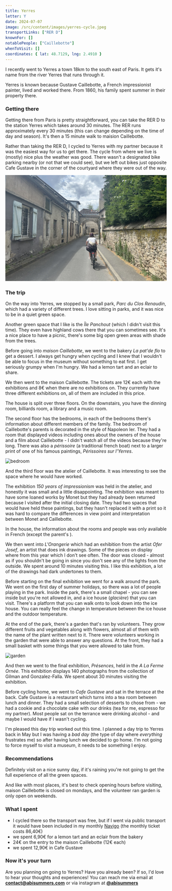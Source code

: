 ```yaml
---
title: Yerres
letter: Y
date: 2024-07-07
image: /src/content/images/yerres-cycle.jpeg
transportLinks: ["RER D"]
knownFor: []
notablePeople: ["Caillebotte"]
whenToVisit: []
coordinates: { lat: 48.7129, lng: 2.4910 }
---
```


I recently went to Yerres a town 18km to the south east of Paris. It gets it's name from the river Yerres that runs through it.

Yerres is known because Gustave Caillebotte, a French impressionist painter, lived and worked there. From 1860, his family spent summer in their property there.

### Getting there

Getting there from Paris is pretty straightforward, you can take the RER D to the station Yerres which takes around 30 minutes. The RER runs approximately every 30 minutes (this can change depending on the time of day and season). It's then a 15 minute walk to maision Caillebotte.

Rather than taking the RER D, I cycled to Yerres with my partner because it was the easiest way for us to get there. The cycle from where we live is (mostly) nice plus the weather was good. There wasn't a designated bike parking nearby (or not that we could see), but we left out bikes just opposite Cafe Gustave in the corner of the courtyard where they were out of the way.

![cycling into Yerres](../images/yerres-cycle.jpeg)

### The trip

On the way into Yerres, we stopped by a small park, _Parc du Clos Renaudin_, which had a variety of different trees. I love sitting in parks, and it was nice to be in a quiet green space.

Another green space that I like is the _Île Panchout_ (which I didn't visit this time). They even have highland cows there that you can sometimes see. It's a nice place to have a picnic, there's some big open green areas with shade from the trees.

Before going into _maison Caillebotte_, we went to the bakery _La pat'de flo_ to get a dessert. I always get hungry when cycling and I knew that I wouldn't be able to focus in the museum without something to eat first. I get seriously grumpy when I'm hungry. We had a lemon tart and an eclair to share.

We then went to the maison Caillebotte. The tickets are 12€ each with the exhibitions and 8€ when there are no exhibitions on. They currently have three different exhibitions on, all of them are included in this price.

The house is split over three floors. On the downstairs, you have the dinning room, billiards room, a library and a music room.

The second floor has the bedrooms, in each of the bedrooms there's information about different members of the family. The bedroom of Caillebotte's parents is decorated in the style of Napoleon Ier. They had a room that displayed videos including ones about the owners of the house and a film about Caillebotte - I didn't watch all of the videos because they're long. There was also a _périssoire_ (a traditional french boat) next to a larger print of one of his famous paintings, _Périssoires sur l'Yerres_.

![bedroom](../images/yerres-bedroom.jpeg)

And the third floor was the atelier of Caillebotte. It was interesting to see the space where he would have worked.

The exhibition _150 years of impressionism_ was held in the atelier, and honestly it was small and a little disappointing. The exhibition was meant to have some loaned works by Monet but they had already been returned because I visited after the initial closing date. They had two spaces that would have held these paintings, but they hasn't replaced it with a print so it was hard to compare the differences in view point and interpretation between Monet and Caillebotte.

In the house, the information about the rooms and people was only available in French (except the parent's ).

We then went into _L'Orangerie_ which had an exhibition from the artist _Ofer Josef_, an artist that does ink drawings. Some of the pieces on display where from this year which I don't see often. The door was closed - almost as if you shouldn't be going in since you don't see any of the lights from the outside. We spent around 10 minutes visiting this. I like this exhibition, a lot of the drawings had dark undertones to them.

Before starting on the final exhibition we went for a walk around the park. We went on the first day of summer holidays, so there was a lot of people playing in the park. Inside the park, there's a small chapel - you can see inside but you're not allowed in, and a ice house (_glacière_) that you can visit. There's a platform that you can walk onto to look down into the ice house. You can really feel the change in temperature between the ice house and the outdoor temperature.

At the end of the park, there's a garden that's ran by volunteers. They grow different fruits and vegetables along with flowers, almost all of them with the name of the plant written next to it. There were volunteers working in the garden that were able to answer any questions. At the front, they had a small basket with some things that you were allowed to take from.

![garden](../images/yerres-garden.jpeg)

And then we went to the final exhibition, _Présences_, held in the _A La Ferme Ornée_. This exhibition displays 140 photographs from the collection of Gilman and Gonzalez-Falla. We spent about 30 minutes visiting the exhibition.

Before cycling home, we went to _Cafe Gustave_ and sat in the terrace at the back. Cafe Gustave is a restaurant which turns into a tea room between lunch and dinner. They had a small selection of desserts to chose from - we had a cookie and a chocolate cake with our drinks (tea for me, espresso for my partner). Most people sat on the terrance were drinking alcohol - and maybe I would have if I wasn't cycling.

I'm pleased this day trip worked out this time. I planned a day trip to Yerres back in May but I was having a _bad day_ (the type of day where _everything_ frustrates me) so after having lunch we decided to go home. I'm not going to force myself to visit a museum, it needs to be something I enjoy.

### Recommendations

Definitely visit on a nice sunny day, if it's raining you're not going to get the full experience of all the green spaces.

And like with most places, it's best to check opening hours before visiting, maison Caillebotte is closed on mondays, and the volunteer ran garden is only open on weekends.

### What I spent

- I cycled there so the transport was free, but if I went via public transport it would have been included in my monthly [Navigo](https://abisummers.com/articles/navigo) (the monthly ticket costs 86,40€)
- we spent 6,90€ for a lemon tart and an eclair from the bakery
- 24€ on the entry to the maison Caillebotte (12€ each)
- we spent 12,90€ in Cafe Gustave

### Now it's your turn

Are you planning on going to Yerres? Have you already been? If so, I'd love to hear your thoughts and experiences! You can reach me via email at **[contact@abisummers.com](mailto:contact@abisummers.com)** or via instagram at **[@abisummers](https://www.instagram.com/abisummers/)**
